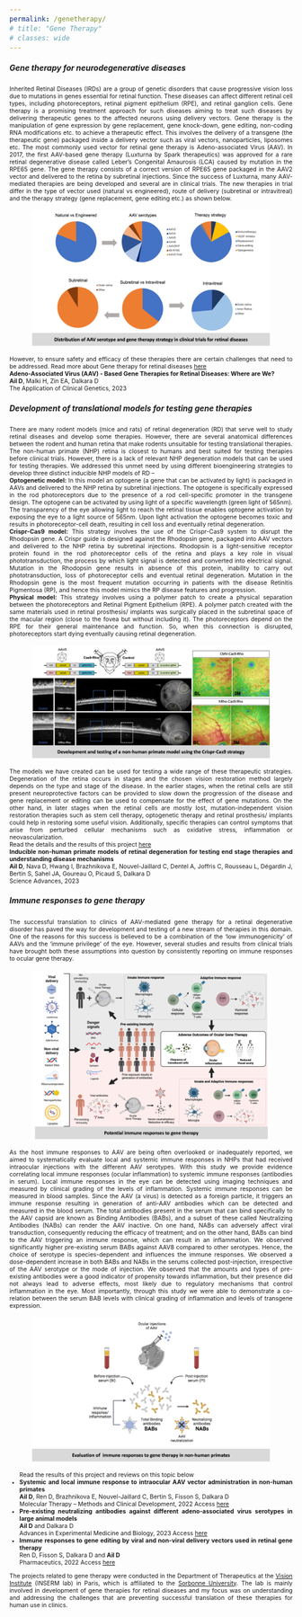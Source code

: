 ```yaml
---
permalink: /genetherapy/
# title: "Gene Therapy"
# classes: wide
---
```


<h5><b>Gene therapy for neurodegenerative diseases</b></h5>

<p align="justify" style="font-size:0.75em">
Inherited Retinal Diseases (IRDs) are a group of genetic disorders that cause progressive vision loss due to mutations in genes essential for retinal function. These diseases can affect different retinal cell types, including photoreceptors, retinal pigment epithelium (RPE), and retinal ganglion cells. Gene therapy is a promising treatment approach for such diseases aiming to treat such diseases by delivering therapeutic genes to the affected neurons using delivery vectors. Gene therapy is the manipulation of gene expression by gene replacement, gene knock-down, gene editing, non-coding RNA modifications etc. to achieve a therapeutic effect. This involves the delivery of a transgene (the therapeutic gene) packaged inside a delivery vector such as viral vectors, nanoparticles, liposomes etc. The most commonly used vector for retinal gene therapy is Adeno-associated Virus (AAV). In 2017, the first AAV-based gene therapy (Luxturna by Spark therapeutics) was approved for a rare retinal degenerative disease called Leber’s Congenital Amaurosis (LCA) caused by mutation in the RPE65 gene. The gene therapy consists of a correct version of RPE65 gene packaged in the AAV2 vector and delivered to the retina by subretinal injections. Since the success of Luxturna, many AAV-mediated therapies are being developed and several are in clinical trials. The new therapies in trial differ in the type of vector used (natural vs engineered), route of delivery (subretinal or intravitreal) and the therapy strategy (gene replacement, gene editing etc.) as shown below. </p> 

<figure>
    <img src="/assets/images/genetherapy1.png">
</figure>

<p align="justify" style="font-size:0.75em">
However, to ensure safety and efficacy of these therapies there are certain challenges that need to be addressed. 
Read more about Gene therapy for retinal diseases <a href="https://doi.org/10.2147/TACG.S383453">here</a> <br>
<b>Adeno-Associated Virus (AAV) - Based Gene Therapies for Retinal Diseases: Where are We?</b> <br>
<b>Ail D</b>, Malki H, Zin EA, Dalkara D <br>
The Application of Clinical Genetics, 2023 
</p>

<h5><b>Development of translational models for testing gene therapies</b></h5>

<p align="justify" style="font-size:0.75em">
There are many rodent models (mice and rats) of retinal degeneration (RD) that serve well to study retinal diseases and develop some therapies. However, there are several anatomical differences between the rodent and human retina that make rodents unsuitable for testing translational therapies. The non-human primate (NHP) retina is closest to humans and best suited for testing therapies before clinical trials. However, there is a lack of relevant NHP degeneration models that can be used for testing therapies. We addressed this unmet need by using different bioengineering strategies to develop three distinct inducible NHP models of RD – <br>
<b>Optogenetic model:</b> In this model an optogene (a gene that can be activated by light) is packaged in AAVs and delivered to the NHP retina by subretinal injections. The optogene is specifically expressed in the rod photoreceptors due to the presence of a rod cell-specific promoter in the transgene design. The optogene can be activated by using light of a specific wavelength (green light of 565nm). The transparency of the eye allowing light to reach the retinal tissue enables optogene activation by exposing the eye to a light source of 565nm. Upon light activation the optogene becomes toxic and results in photoreceptor-cell death, resulting in cell loss and eventually retinal degeneration. <br>
<b>Crispr-Cas9 model:</b> This strategy involves the use of the Crispr-Cas9 system to disrupt the Rhodopsin gene. A Crispr guide is designed against the Rhodopsin gene, packaged into AAV vectors and delivered to the NHP retina by subretinal injections. Rhodopsin is a light-sensitive receptor protein found in the rod photoreceptor cells of the retina and plays a key role in visual phototransduction, the process by which light signal is detected and converted into electrical signal. Mutation in the Rhodopsin gene results in absence of this protein, inability to carry out phototransduction, loss of photoreceptor cells and eventual retinal degeneration. Mutation in the Rhodopsin gene is the most frequent mutation occurring in patients with the disease Retinitis Pigmentosa (RP), and hence this model mimics the RP disease features and progression. <br>
<b>Physical model:</b> This strategy involves using a polymer patch to create a physical separation between the photoreceptors and Retinal Pigment Epithelium (RPE). A polymer patch created with the same materials used in retinal prosthesis/ implants was surgically placed in the subretinal space of the macular region (close to the fovea but without including it). The photoreceptors depend on the RPE for their general maintenance and function. So, when this connection is disrupted, photoreceptors start dying eventually causing retinal degeneration. 
</p> 

<figure>
    <img src="/assets/images/genetherapy2.png">
</figure>

<p align="justify" style="font-size:0.75em">
The models we have created can be used for testing a wide range of these therapeutic strategies. Degeneration of the retina occurs in stages and the chosen vision restoration method largely depends on the type and stage of the disease. In the earlier stages, when the retinal cells are still present neuroprotective factors can be provided to slow down the progression of the disease and gene replacement or editing can be used to compensate for the effect of gene mutations. On the other hand, in later stages when the retinal cells are mostly lost, mutation-independent vision restoration therapies such as stem cell therapy, optogenetic therapy and retinal prosthesis/ implants could help in restoring some useful vision. Additionally, specific therapies can control symptoms that arise from perturbed cellular mechanisms such as oxidative stress, inflammation or neovascularization. <br>
Read the details and the results of this project <a href="10.1126/sciadv.adg8163">here</a> <br>
<b>Inducible non-human primate models of retinal degeneration for testing end stage therapies and understanding disease mechanisms</b> <br>
<b>Ail D</b>, Nava D, Hwang I, Brazhnikova E, Nouvel-Jaillard C, Dentel A, Joffris C, Rousseau L, Dégardin J, Bertin S, Sahel JA, Goureau O, Picaud S, Dalkara D <br>
Science Advances, 2023 
</p>

<h5><b>Immune responses to gene therapy</b></h5>

<p align="justify" style="font-size:0.75em">
The successful translation to clinics of AAV-mediated gene therapy for a retinal degenerative disorder has paved the way for development and testing of a new stream of therapies in this domain. One of the reasons for this success is believed to be a combination of the ‘low immunogenicity’ of AAVs and the ‘immune privilege’ of the eye. However, several studies and results from clinical trials have brought both these assumptions into question by consistently reporting on immune responses to ocular gene therapy. 
</p>

<figure>
    <img src="/assets/images/genetherapy3.png">
</figure>

<p align="justify" style="font-size:0.75em">
As the host immune responses to AAV are being often overlooked or inadequately reported, we aimed to systematically evaluate local and systemic immune responses in NHPs that had received intraocular injections with the different AAV serotypes. With this study we provide evidence correlating local immune responses (ocular inflammation) to systemic immune responses (antibodies in serum). Local immune responses in the eye can be detected using imaging techniques and measured by clinical grading of the levels of inflammation. Systemic immune responses can be measured in blood samples. Since the AAV (a virus) is detected as a foreign particle, it triggers an immune response resulting in generation of anti-AAV antibodies which can be detected and measured in the blood serum. The total antibodies present in the serum that can bind specifically to the AAV capsid are known as Binding Antibodies (BABs), and a subset of these called Neutralizing Antibodies (NABs) can render the AAV inactive. On one hand, NABs can adversely affect viral transduction, consequently reducing the efficacy of treatment; and on the other hand, BABs can bind to the AAV triggering an immune response, which can result in an inflammation. We observed significantly higher pre-existing serum BABs against AAV8 compared to other serotypes. Hence, the choice of serotype is species-dependent and influences the immune responses. We observed a dose-dependent increase in both BABs and NABs in the serums collected post-injection, irrespective of the AAV serotype or the mode of injection. We observed that the amounts and types of pre-existing antibodies were a good indicator of propensity towards inflammation, but their presence did not always lead to adverse effects, most likely due to regulatory mechanisms that control inflammation in the eye. Most importantly, through this study we were able to demonstrate a co-relation between the serum BAB levels with clinical grading of inflammation and levels of transgene expression. 
</p>

<figure>
    <img src="/assets/images/genetherapy4.png">
</figure>


<ul align="justify" style="font-size:0.75em">
Read the results of this project and reviews on this topic below <br>
<li><b>Systemic and local immune response to intraocular AAV vector administration in non-human primates</b> <br> 
<b>Ail D</b>, Ren D, Brazhnikova E, Nouvel-Jaillard C, Bertin S, Fisson S, Dalkara D <br>
Molecular Therapy – Methods and Clinical Development, 2022 Access <a href="https://www.cell.com/molecular-therapy-family/methods/fulltext/S2329-0501(22)00012-2?_returnURL=https%3A%2F%2Flinkinghub.elsevier.com%2Fretrieve%2Fpii%2FS2329050122000122%3Fshowall%3Dtrue">here</a> </li>
<li><b>Pre-existing neutralizing antibodies against different adeno-associated virus serotypes in large animal models</b> <br>
<b>Ail D</b> and Dalkara D <br>
Advances in Experimental Medicine and Biology, 2023 Access <a href="https://link.springer.com/chapter/10.1007/978-3-031-27681-1_18">here</a> </li>
<li><b>Immune responses to gene editing by viral and non-viral delivery vectors used in retinal gene therapy</b>  <br>
Ren D, Fisson S, Dalkara D and <b>Ail D</b> <br>
Pharmaceutics, 2022 Access <a href="https://www.mdpi.com/1999-4923/14/9/1973">here</a> </li>
</ul>

<p align="justify" style="font-size:0.75em">
The projects related to gene therapy were conducted in the Department of Therapeutics at the <a href="https://www.institut-vision.org">Vision Institute</a> (INSERM lab) in Paris, which is affiliated to the <a href="https://www.sorbonne-universite.fr/en">Sorbonne University</a>. The lab is mainly involved in development of gene therapies for retinal diseases and my focus was on understanding and addressing the challenges that are preventing successful translation of these therapies for human use in clinics. 
</p>






